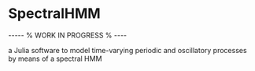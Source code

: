 # SpectralHMM


----- % WORK IN PROGRESS % ---- 


a Julia software to model time-varying periodic and oscillatory processes by means of a spectral HMM
